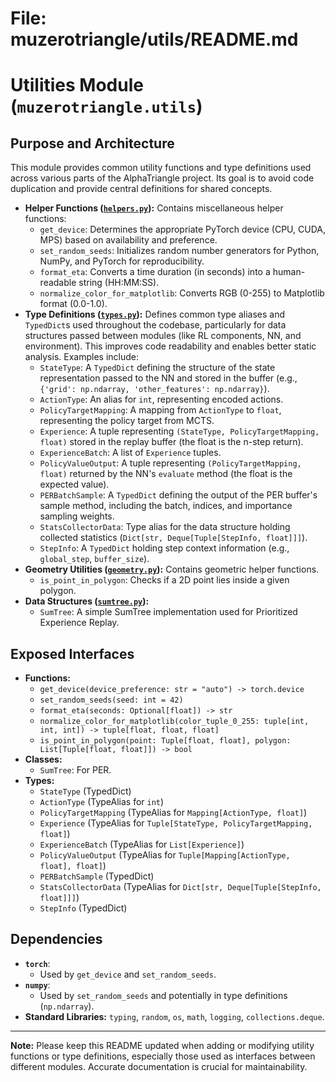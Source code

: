# File: muzerotriangle/utils/README.md
# Utilities Module (`muzerotriangle.utils`)

## Purpose and Architecture

This module provides common utility functions and type definitions used across various parts of the AlphaTriangle project. Its goal is to avoid code duplication and provide central definitions for shared concepts.

-   **Helper Functions ([`helpers.py`](helpers.py)):** Contains miscellaneous helper functions:
    -   `get_device`: Determines the appropriate PyTorch device (CPU, CUDA, MPS) based on availability and preference.
    -   `set_random_seeds`: Initializes random number generators for Python, NumPy, and PyTorch for reproducibility.
    -   `format_eta`: Converts a time duration (in seconds) into a human-readable string (HH:MM:SS).
    -   `normalize_color_for_matplotlib`: Converts RGB (0-255) to Matplotlib format (0.0-1.0).
-   **Type Definitions ([`types.py`](types.py)):** Defines common type aliases and `TypedDict`s used throughout the codebase, particularly for data structures passed between modules (like RL components, NN, and environment). This improves code readability and enables better static analysis. Examples include:
    -   `StateType`: A `TypedDict` defining the structure of the state representation passed to the NN and stored in the buffer (e.g., `{'grid': np.ndarray, 'other_features': np.ndarray}`).
    -   `ActionType`: An alias for `int`, representing encoded actions.
    -   `PolicyTargetMapping`: A mapping from `ActionType` to `float`, representing the policy target from MCTS.
    -   `Experience`: A tuple representing `(StateType, PolicyTargetMapping, float)` stored in the replay buffer (the float is the n-step return).
    -   `ExperienceBatch`: A list of `Experience` tuples.
    -   `PolicyValueOutput`: A tuple representing `(PolicyTargetMapping, float)` returned by the NN's `evaluate` method (the float is the expected value).
    -   `PERBatchSample`: A `TypedDict` defining the output of the PER buffer's sample method, including the batch, indices, and importance sampling weights.
    -   `StatsCollectorData`: Type alias for the data structure holding collected statistics (`Dict[str, Deque[Tuple[StepInfo, float]]]`).
    -   `StepInfo`: A `TypedDict` holding step context information (e.g., `global_step`, `buffer_size`).
-   **Geometry Utilities ([`geometry.py`](geometry.py)):** Contains geometric helper functions.
    -   `is_point_in_polygon`: Checks if a 2D point lies inside a given polygon.
-   **Data Structures ([`sumtree.py`](sumtree.py)):**
    -   `SumTree`: A simple SumTree implementation used for Prioritized Experience Replay.

## Exposed Interfaces

-   **Functions:**
    -   `get_device(device_preference: str = "auto") -> torch.device`
    -   `set_random_seeds(seed: int = 42)`
    -   `format_eta(seconds: Optional[float]) -> str`
    -   `normalize_color_for_matplotlib(color_tuple_0_255: tuple[int, int, int]) -> tuple[float, float, float]`
    -   `is_point_in_polygon(point: Tuple[float, float], polygon: List[Tuple[float, float]]) -> bool`
-   **Classes:**
    -   `SumTree`: For PER.
-   **Types:**
    -   `StateType` (TypedDict)
    -   `ActionType` (TypeAlias for `int`)
    -   `PolicyTargetMapping` (TypeAlias for `Mapping[ActionType, float]`)
    -   `Experience` (TypeAlias for `Tuple[StateType, PolicyTargetMapping, float]`)
    -   `ExperienceBatch` (TypeAlias for `List[Experience]`)
    -   `PolicyValueOutput` (TypeAlias for `Tuple[Mapping[ActionType, float], float]`)
    -   `PERBatchSample` (TypedDict)
    -   `StatsCollectorData` (TypeAlias for `Dict[str, Deque[Tuple[StepInfo, float]]]`)
    -   `StepInfo` (TypedDict)

## Dependencies

-   **`torch`**:
    -   Used by `get_device` and `set_random_seeds`.
-   **`numpy`**:
    -   Used by `set_random_seeds` and potentially in type definitions (`np.ndarray`).
-   **Standard Libraries:** `typing`, `random`, `os`, `math`, `logging`, `collections.deque`.

---

**Note:** Please keep this README updated when adding or modifying utility functions or type definitions, especially those used as interfaces between different modules. Accurate documentation is crucial for maintainability.